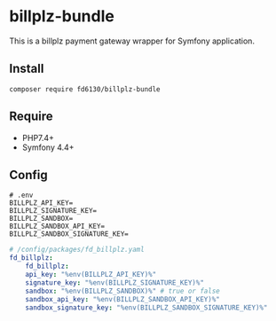 # billplz-bundle

This is a billplz payment gateway wrapper for Symfony application.


Install
-------

`composer require fd6130/billplz-bundle`


Require
-------

- PHP7.4+
- Symfony 4.4+


Config
------

```
# .env
BILLPLZ_API_KEY=
BILLPLZ_SIGNATURE_KEY=
BILLPLZ_SANDBOX=
BILLPLZ_SANDBOX_API_KEY=
BILLPLZ_SANDBOX_SIGNATURE_KEY=
```

```yaml
# /config/packages/fd_billplz.yaml
fd_billplz:
    fd_billplz:
    api_key: "%env(BILLPLZ_API_KEY)%"
    signature_key: "%env(BILLPLZ_SIGNATURE_KEY)%"
    sandbox: "%env(BILLPLZ_SANDBOX)%" # true or false
    sandbox_api_key: "%env(BILLPLZ_SANDBOX_API_KEY)%"
    sandbox_signature_key: "%env(BILLPLZ_SANDBOX_SIGNATURE_KEY)%"
```